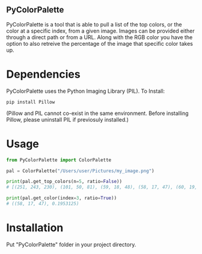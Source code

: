 ## PyColorPalette

PyColorPalette is a tool that is able to pull a list of the top colors, or the color at a specific index, from a given image. Images can be provided either through a direct path or from a URL. Along with the RGB color you have the option to also retreive the percentage of the image that specific color takes up. 

# Dependencies

PyColorPalette uses the Python Imaging Library (PIL).
To Install:
```
pip install Pillow 
```
(Pillow and PIL cannot co-exist in the same environment. Before installing Pillow, please uninstall PIL if previosuly installed.)

# Usage

```python
from PyColorPalette import ColorPalette

pal = ColorPalette("/Users/user/Pictures/my_image.png")

print(pal.get_top_colors(n=5, ratio=False))
# [(251, 243, 230), (101, 50, 81), (59, 18, 48), (58, 17, 47), (60, 19, 49)]

print(pal.get_color(index=3, ratio=True))
# ((58, 17, 47), 0.1953125)
```

# Installation

Put "PyColorPalette" folder in your project directory.
